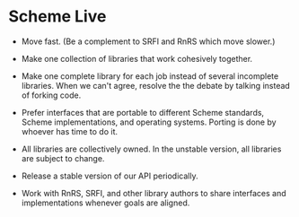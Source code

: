 # Scheme Live

- Move fast. (Be a complement to SRFI and RnRS which move slower.)

- Make one collection of libraries that work cohesively together.

- Make one complete library for each job instead of several incomplete
  libraries. When we can't agree, resolve the the debate by talking
  instead of forking code.

- Prefer interfaces that are portable to different Scheme standards,
  Scheme implementations, and operating systems. Porting is done by
  whoever has time to do it.

- All libraries are collectively owned. In the unstable version, all
  libraries are subject to change.

- Release a stable version of our API periodically.

- Work with RnRS, SRFI, and other library authors to share interfaces
  and implementations whenever goals are aligned.
